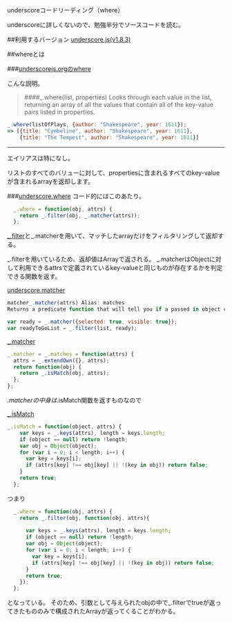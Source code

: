 underscoreコードリーディング（where）

underscoreに詳しくないので、勉強半分でソースコードを読む。



##利用するバージョン
[underscore.js(v1.8.3)](https://github.com/jashkenas/underscore/tree/1.8.3)


##whereとは


###[underscorejs.orgのwhere](http://underscorejs.org/#where)

こんな説明。
>####_.where(list, properties) 
>Looks through each value in the list, returning an array of all the values that contain all of the key-value pairs listed in properties.

```javascript
_.where(listOfPlays, {author: "Shakespeare", year: 1611});
=> [{title: "Cymbeline", author: "Shakespeare", year: 1611},
    {title: "The Tempest", author: "Shakespeare", year: 1611}]

```
------------- 
エイリアスは特になし。

リストのすべてのバリューに対して、propertiesに含まれるすべてのkey-valueが含まれるarrayを返却します。


###[underscore.where](https://github.com/jashkenas/underscore/blob/1.8.3/underscore.js#L288)
コード的にはこのあたり。

```javascript
  _.where = function(obj, attrs) {
    return _.filter(obj, _.matcher(attrs));
  };
```

[_.filter](http://qiita.com/ikasumi_wt/items/b8a9f337fccef74e695a)と_.matcherを用いて、マッチしたarrayだけをフィルタリングして返却する。

_.filterを用いているため、返却値はArrayで返される。
_.matcherはObjectに対して利用できるattrsで定義されているkey-valueと同じものが存在するかを判定できる関数を返す。

[underscore.matcher](http://underscorejs.org/#matcher)
```javascript
matcher_.matcher(attrs) Alias: matches 
Returns a predicate function that will tell you if a passed in object contains all of the key/value properties present in attrs.

var ready = _.matcher({selected: true, visible: true});
var readyToGoList = _.filter(list, ready);
```

[_.matcher](https://github.com/jashkenas/underscore/blob/1.8.3/underscore.js#L1306)

```javascript
_.matcher = _.matches = function(attrs) {
  attrs = _.extendOwn({}, attrs);
  return function(obj) {
    return _.isMatch(obj, attrs);
  };
};
```

_.matcherの中身は_.isMatch関数を返すものなので

[_.isMatch](https://github.com/jashkenas/underscore/blob/1.8.3/underscore.js#L1082)

```javascript
_.isMatch = function(object, attrs) {
    var keys = _.keys(attrs), length = keys.length;
    if (object == null) return !length;
    var obj = Object(object);
    for (var i = 0; i < length; i++) {
      var key = keys[i];
      if (attrs[key] !== obj[key] || !(key in obj)) return false;
    }
    return true;
  };
```


つまり

```javascript
  _.where = function(obj, attrs) {
    return _.filter(obj, function(obj, attrs){
    
      var keys = _.keys(attrs), length = keys.length;
      if (object == null) return !length;
      var obj = Object(object);
      for (var i = 0; i < length; i++) {
        var key = keys[i];
        if (attrs[key] !== obj[key] || !(key in obj)) return false;
      }
      return true; 
    });
  };
```

となっている。
そのため、引数として与えられたobjの中で_.filterでtrueが返ってきたもののみで構成されたArrayが返ってくることがわかる。

